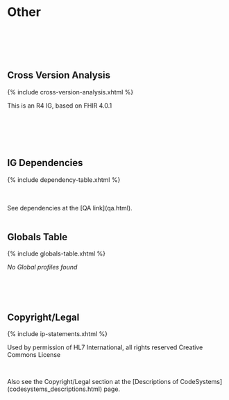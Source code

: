 # Other

<br>
<br>
<br /> 
<br /> 


## Cross Version Analysis

{% include cross-version-analysis.xhtml %}

<p>This is an R4 IG, based on  FHIR 4.0.1</p>

<br>
<br>
<br /> 
<br /> 

## IG Dependencies

{% include dependency-table.xhtml %}

<br>
<br>
See dependencies at the [QA link](qa.html).
<br>
<br>



## Globals Table

{% include globals-table.xhtml %}

<p><i>No Global profiles found</i></p>
<br>

<br>
<br>

## Copyright/Legal

{% include ip-statements.xhtml %}

<p>Used by permission of HL7 International, all rights reserved Creative Commons License</p>
<br>
<p>Also see the Copyright/Legal section at the [Descriptions of CodeSystems](codesystems_descriptions.html) page.</p>
<br>
<br>